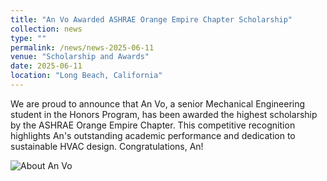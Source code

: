 ```yaml
---
title: "An Vo Awarded ASHRAE Orange Empire Chapter Scholarship"
collection: news
type: ""
permalink: /news/news-2025-06-11
venue: "Scholarship and Awards"
date: 2025-06-11
location: "Long Beach, California"
---
```


We are proud to announce that An Vo, a senior Mechanical Engineering student in the Honors Program, has been awarded the highest scholarship by the ASHRAE Orange Empire Chapter. This competitive recognition highlights An's outstanding academic performance and dedication to sustainable HVAC design. Congratulations, An!

![About An Vo](/images/an-vo-ashrae-2.png)
